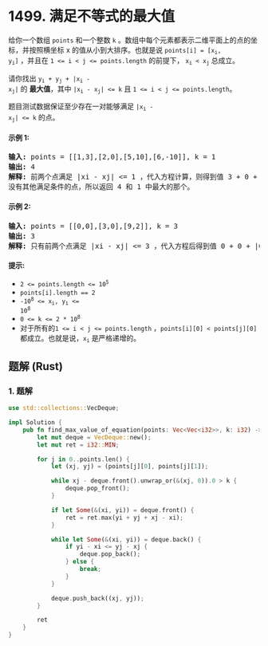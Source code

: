 # 1499. 满足不等式的最大值
给你一个数组 `points` 和一个整数 `k` 。数组中每个元素都表示二维平面上的点的坐标，并按照横坐标 x 的值从小到大排序。也就是说 <code>points[i] = [x<sub>i</sub>, y<sub>i</sub>]</code> ，并且在 `1 <= i < j <= points.length` 的前提下， <code>x<sub>i</sub> < x<sub>j</sub></code> 总成立。

请你找出 <code>y<sub>i</sub> + y<sub>j</sub> + |x<sub>i</sub> - x<sub>j</sub>|</code> 的 **最大值**，其中 <code>|x<sub>i</sub> - x<sub>j</sub>| <= k</code> 且 `1 <= i < j <= points.length`。

题目测试数据保证至少存在一对能够满足 <code>|x<sub>i</sub> - x<sub>j</sub>| <= k</code> 的点。

#### 示例 1:
<pre>
<strong>输入:</strong> points = [[1,3],[2,0],[5,10],[6,-10]], k = 1
<strong>输出:</strong> 4
<strong>解释:</strong> 前两个点满足 |xi - xj| <= 1 ，代入方程计算，则得到值 3 + 0 + |1 - 2| = 4 。第三个和第四个点也满足条件，得到值 10 + -10 + |5 - 6| = 1 。
没有其他满足条件的点，所以返回 4 和 1 中最大的那个。
</pre>

#### 示例 2:
<pre>
<strong>输入:</strong> points = [[0,0],[3,0],[9,2]], k = 3
<strong>输出:</strong> 3
<strong>解释:</strong> 只有前两个点满足 |xi - xj| <= 3 ，代入方程后得到值 0 + 0 + |0 - 3| = 3 。
</pre>

#### 提示:
* <code>2 <= points.length <= 10<sup>5</sup></code>
* `points[i].length == 2`
* <code>-10<sup>8</sup> <= x<sub>i</sub>, y<sub>i</sub> <= 10<sup>8</sup></code>
* <code>0 <= k <= 2 * 10<sup>8</sup></code>
* 对于所有的`1 <= i < j <= points.length` ，`points[i][0] < points[j][0]` 都成立。也就是说，<code>x<sub>i</sub></code> 是严格递增的。

## 题解 (Rust)

### 1. 题解
```Rust
use std::collections::VecDeque;

impl Solution {
    pub fn find_max_value_of_equation(points: Vec<Vec<i32>>, k: i32) -> i32 {
        let mut deque = VecDeque::new();
        let mut ret = i32::MIN;

        for j in 0..points.len() {
            let (xj, yj) = (points[j][0], points[j][1]);

            while xj - deque.front().unwrap_or(&(xj, 0)).0 > k {
                deque.pop_front();
            }

            if let Some(&(xi, yi)) = deque.front() {
                ret = ret.max(yi + yj + xj - xi);
            }

            while let Some(&(xi, yi)) = deque.back() {
                if yi - xi <= yj - xj {
                    deque.pop_back();
                } else {
                    break;
                }
            }

            deque.push_back((xj, yj));
        }

        ret
    }
}
```

